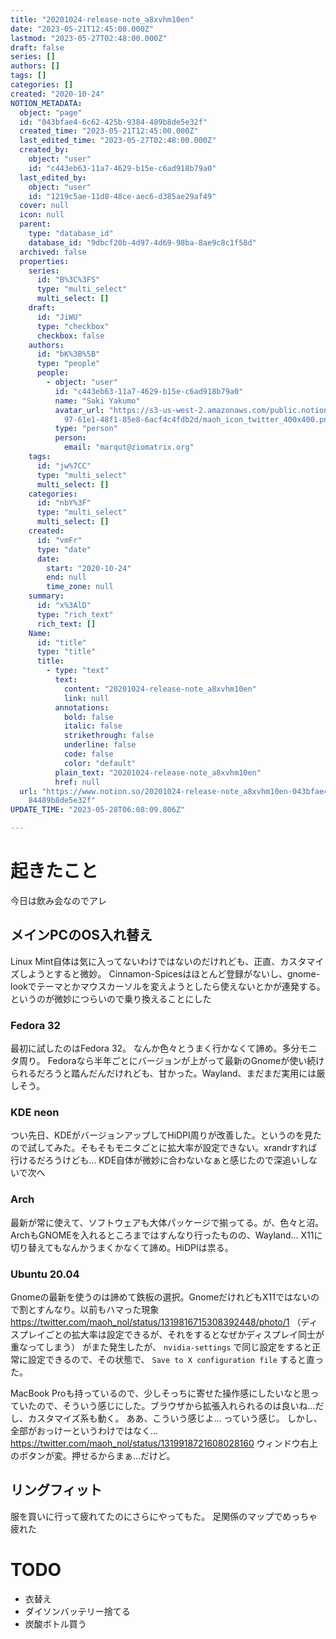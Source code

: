```yaml
---
title: "20201024-release-note_a8xvhm10en"
date: "2023-05-21T12:45:00.000Z"
lastmod: "2023-05-27T02:48:00.000Z"
draft: false
series: []
authors: []
tags: []
categories: []
created: "2020-10-24"
NOTION_METADATA:
  object: "page"
  id: "043bfae4-6c62-425b-9384-489b8de5e32f"
  created_time: "2023-05-21T12:45:00.000Z"
  last_edited_time: "2023-05-27T02:48:00.000Z"
  created_by:
    object: "user"
    id: "c443eb63-11a7-4629-b15e-c6ad918b79a0"
  last_edited_by:
    object: "user"
    id: "1219c5ae-11d8-48ce-aec6-d385ae29af49"
  cover: null
  icon: null
  parent:
    type: "database_id"
    database_id: "9dbcf20b-4d97-4d69-98ba-8ae9c8c1f58d"
  archived: false
  properties:
    series:
      id: "B%3C%3FS"
      type: "multi_select"
      multi_select: []
    draft:
      id: "JiWU"
      type: "checkbox"
      checkbox: false
    authors:
      id: "bK%3B%5B"
      type: "people"
      people:
        - object: "user"
          id: "c443eb63-11a7-4629-b15e-c6ad918b79a0"
          name: "Saki Yakumo"
          avatar_url: "https://s3-us-west-2.amazonaws.com/public.notion-static.com/3ad1c4\
            97-61e1-48f1-85e8-6acf4c4fdb2d/maoh_icon_twitter_400x400.png"
          type: "person"
          person:
            email: "marqut@ziomatrix.org"
    tags:
      id: "jw%7CC"
      type: "multi_select"
      multi_select: []
    categories:
      id: "nbY%3F"
      type: "multi_select"
      multi_select: []
    created:
      id: "vmFr"
      type: "date"
      date:
        start: "2020-10-24"
        end: null
        time_zone: null
    summary:
      id: "x%3AlD"
      type: "rich_text"
      rich_text: []
    Name:
      id: "title"
      type: "title"
      title:
        - type: "text"
          text:
            content: "20201024-release-note_a8xvhm10en"
            link: null
          annotations:
            bold: false
            italic: false
            strikethrough: false
            underline: false
            code: false
            color: "default"
          plain_text: "20201024-release-note_a8xvhm10en"
          href: null
  url: "https://www.notion.so/20201024-release-note_a8xvhm10en-043bfae46c62425b93\
    84489b8de5e32f"
UPDATE_TIME: "2023-05-28T06:08:09.806Z"

---
```

<link rel="stylesheet" href="https://cdn.jsdelivr.net/npm/katex@0.16.2/dist/katex.min.css" integrity="sha384-bYdxxUwYipFNohQlHt0bjN/LCpueqWz13HufFEV1SUatKs1cm4L6fFgCi1jT643X" crossorigin="anonymous">


# 起きたこと


今日は飲み会なのでアレ


## メインPCのOS入れ替え


Linux Mint自体は気に入ってないわけではないのだけれども、正直、カスタマイズしようとすると微妙。 Cinnamon-Spicesはほとんど登録がないし、gnome-lookでテーマとかマウスカーソルを変えようとしたら使えないとかが連発する。というのが微妙につらいので乗り換えることにした


### Fedora 32


最初に試したのはFedora 32。 なんか色々とうまく行かなくて諦め。多分モニタ周り。 Fedoraなら半年ごとにバージョンが上がって最新のGnomeが使い続けられるだろうと踏んだんだけれども、甘かった。Wayland、まだまだ実用には厳しそう。


### KDE neon


つい先日、KDEがバージョンアップしてHiDPI周りが改善した。というのを見たので試してみた。そもそもモニタごとに拡大率が設定できない。xrandrすれば行けるだろうけども… KDE自体が微妙に合わないなぁと感じたので深追いしないで次へ


### Arch


最新が常に使えて、ソフトウェアも大体パッケージで揃ってる。が、色々と沼。 ArchもGNOMEを入れるところまではすんなり行ったものの、Wayland… X11に切り替えてもなんかうまくかなくて諦め。HiDPIは祟る。


### Ubuntu 20.04


Gnomeの最新を使うのは諦めて鉄板の選択。GnomeだけれどもX11ではないので割とすんなり。以前もハマった現象 https://twitter.com/maoh_nol/status/1319816715308392448/photo/1 （ディスプレイごとの拡大率は設定できるが、それをするとなぜかディスプレイ同士が重なってしまう） がまた発生したが、 `nvidia-settings` で同じ設定をすると正常に設定できるので、その状態で、 `Save to X configuration file` すると直った。


MacBook Proも持っているので、少しそっちに寄せた操作感にしたいなと思っていたので、そういう感じにした。ブラウザから拡張入れられるのは良いね…だし、カスタマイズ系も動く。 ああ、こういう感じよ… っていう感じ。 しかし、全部がおっけーというわけではなく… https://twitter.com/maoh_nol/status/1319918721608028160 ウィンドウ右上のボタンが変。押せるからまぁ…だけど。


## リングフィット


服を買いに行って疲れてたのにさらにやってもた。 足関係のマップでめっちゃ疲れた


# TODO

- 衣替え
- ダイソンバッテリー捨てる
- 炭酸ボトル買う
